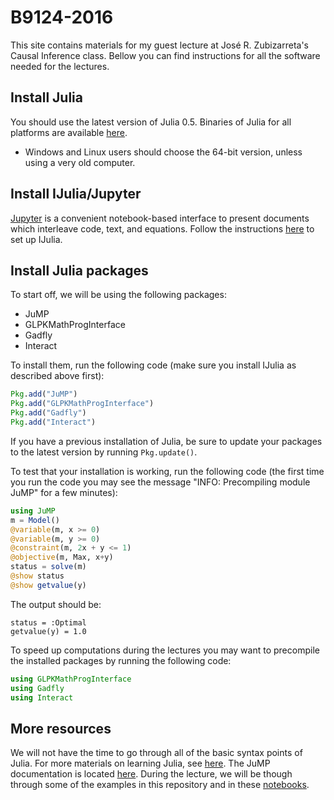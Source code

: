#  B9124-2016

This site contains materials for my guest lecture at José R. Zubizarreta's Causal Inference class. Bellow you can find instructions for all the software needed for the lectures.

## Install Julia

You should use the latest version of Julia 0.5.
Binaries of Julia for all platforms are available [here](http://julialang.org/downloads/).

- Windows and Linux users should choose the 64-bit version, unless using a very old computer.

## Install IJulia/Jupyter

[Jupyter](http://jupyter.org/) is a convenient notebook-based interface to present documents which interleave code, text, and equations.
Follow the instructions [here](https://github.com/stevengj/julia-mit#installing-julia-and-ijulia) to set up IJulia.

## Install Julia packages

To start off, we will be using the following packages:
- JuMP
- GLPKMathProgInterface
- Gadfly
- Interact

To install them, run the following code (make sure you install IJulia as described above first):
```julia
Pkg.add("JuMP")
Pkg.add("GLPKMathProgInterface")
Pkg.add("Gadfly")
Pkg.add("Interact")
```
If you have a previous installation of Julia,
be sure to update your packages to the latest version by running ``Pkg.update()``.

To test that your installation is working, run the following code (the first time you run the code you may see the message "INFO: Precompiling module JuMP" for a few minutes):

```julia
using JuMP
m = Model()
@variable(m, x >= 0)
@variable(m, y >= 0)
@constraint(m, 2x + y <= 1)
@objective(m, Max, x+y)
status = solve(m)
@show status
@show getvalue(y)
```

The output should be:

```
status = :Optimal
getvalue(y) = 1.0
```

To speed up computations during the lectures you may want to precompile the installed packages by running the following code: 
```julia
using GLPKMathProgInterface
using Gadfly
using Interact
```

## More resources

We will not have the time to go through all of the basic syntax points of Julia. For more materials on learning Julia,
see [here](http://julialang.org/learning/). The JuMP documentation is located [here](http://www.juliaopt.org/JuMP.jl/0.14/).
During the lecture, we will be though through some of the examples in this repository and in these
[notebooks](http://nbviewer.jupyter.org/github/JuliaOpt/juliaopt-notebooks/tree/master/notebooks/).
